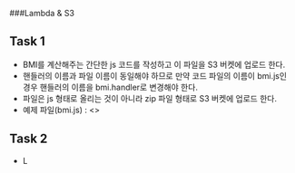 ###Lambda & S3
## Task 1
- BMI를 계산해주는 간단한 js 코드를 작성하고 이 파일을 S3 버켓에 업로드 한다. 
- 핸들러의 이름과 파일 이름이 동일해야 하므로 만약 코드 파일의 이름이 bmi.js인 경우 핸들러의 이름을 bmi.handler로 변경해야 한다.
- 파일은 js 형태로 올리는 것이 아니라 zip 파일 형태로 S3 버켓에 업로드 한다.
- 예제 파일(bmi.js) : <>

## Task 2
- L
